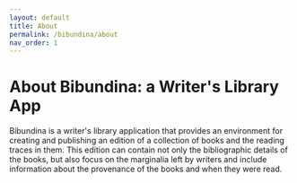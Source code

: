 ```yaml
---
layout: default
title: About
permalink: /bibundina/about
nav_order: 1
---
```

# About Bibundina: a Writer's Library App
Bibundina is a writer's library application that provides an environment for creating and publishing an edition of a collection of books and the reading traces in them. This edition can contain not only the bibliographic details of the books, but also focus on the marginalia left by writers and include information about the provenance of the books and when they were read.